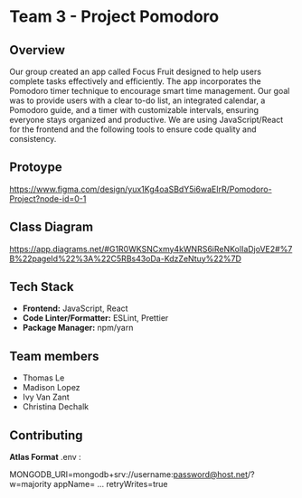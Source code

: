 # Team 3 - Project Pomodoro

## Overview

Our group created an app called Focus Fruit designed to help users complete tasks effectively and efficiently. The app incorporates the Pomodoro timer technique to encourage smart time management. Our goal was to provide users with a clear to-do list, an integrated calendar, a Pomodoro guide, and a timer with customizable intervals, ensuring everyone stays organized and productive. We are using JavaScript/React for the frontend and the following tools to ensure code quality and consistency.

## Protoype

https://www.figma.com/design/yux1Kg4oaSBdY5i6waEIrR/Pomodoro-Project?node-id=0-1

## Class Diagram

https://app.diagrams.net/#G1R0WKSNCxmy4kWNRS6iReNKolIaDjoVE2#%7B%22pageId%22%3A%22C5RBs43oDa-KdzZeNtuy%22%7D

## Tech Stack

- **Frontend:** JavaScript, React
- **Code Linter/Formatter:** ESLint, Prettier
- **Package Manager:** npm/yarn

## Team members

- Thomas Le
- Madison Lopez
- Ivy Van Zant
- Christina Dechalk

## Contributing

**Atlas Format**
.env : 

MONGODB_URI=mongodb+srv://username:password@host.net/?
w=majority
appName= ...
retryWrites=true
